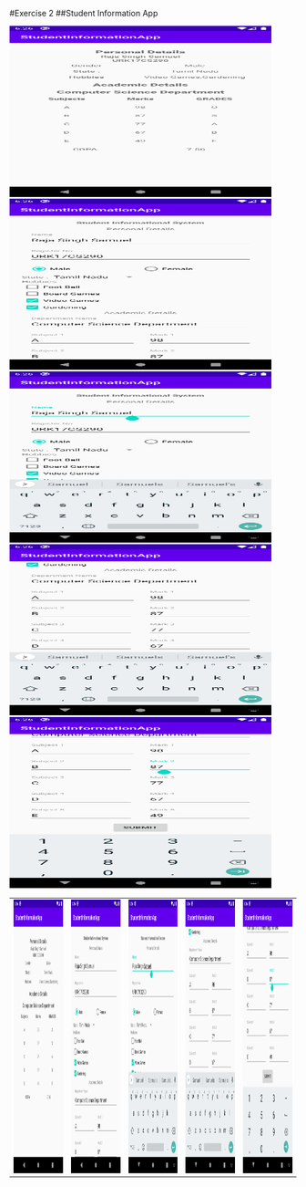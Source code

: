 #Exercise 2
##Student Information App
<p float="left">
  <img width="460" height="300" src="./images/i1.png">
  <img width="460" height="300" src="./images/i2.png">
  <img width="460" height="300" src="./images/i3.png">
  <img width="460" height="300" src="./images/i4.png">
  <img width="460" height="300" src="./images/i5.png">
</p>
<table>
  <tr>
    <td><img src="./images/i1.png" width=270 height=480></td>
    <td><img src="./images/i2.png" width=270 height=480></td>
    <td><img src="./images/i3.png" width=270 height=480></td>
    <td><img src="./images/i4.png" width=270 height=480></td>
    <td><img src="./images/i5.png" width=270 height=480></td>
  </tr>
 </table>
